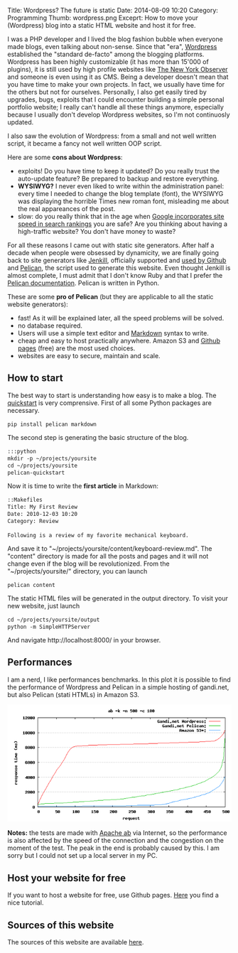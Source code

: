 Title: Wordpress? The future is static
Date: 2014-08-09 10:20
Category: Programming
Thumb: wordpress.png
Exceprt: How to move your (Wordpress) blog into a static HTML website and host it for free.

I was a PHP developer and I lived the blog fashion bubble when everyone made blogs, 
even talking about non-sense. Since that "era", [Wordpress](http://www.wordpress.org)
established the "standard de-facto" among the blogging platforms. Wordpress has been highly
customizable (it has more than 15'000 of plugins), it is still used by high profile
websites like [The New York Observer](http://www.observer.com/) and someone is even
using it as CMS.
Being a developer doesn't mean that you have time to make your own projects. In fact, we usually have time for the others but not for ourselves.
Personally, I also get easily tired by upgrades, bugs, exploits that I could encounter building a simple personal portfolio website;
I really can't handle all these things anymore, especially because I usually don't develop Wordpress websites, so I'm not continuosly updated.

I also saw the evolution of Wordpress: from a small and not well written script, 
it became a fancy not well written OOP script. 

Here are some __cons about Wordpress__:

 * exploits! Do you have time to keep it updated? Do you really trust the auto-update
 feature? Be prepared to backup and restore everything.
 * __WYSIWYG?__ I never even liked to write within the administration panel: every time I needed to change the blog template (font), the WYSIWYG was displaying the horrible Times new roman font, misleading me about the real appareances of the post.
 * slow: do you really think that in the age when [Google incorporates site speed in search
 rankings](http://www.mattcutts.com/blog/site-speed/) you are safe? Are you thinking
 about having a high-traffic website? You don't have money to waste?

For all these reasons I came out with static site generators. After half a decade when
people were obsessed by dynamicity, we are finally going back to site generators like
[Jenkill](http://jekyllrb.com/), officially supported and [used by Github](https://github.com/blog/1867-github-pages-now-runs-jekyll-2-2-0) and [Pelican](http://blog.getpelican.com/), the script
used to generate this website. Even thought Jenkill is almost complete, I must admit
that I don't know Ruby and that I prefer the [Pelican documentation](http://docs.getpelican.com/en/3.4.0/index.html). Pelican is written in Python.

These are some __pro of Pelican__ (but they are applicable to all the static website generators):

 * fast! As it will be explained later, all the speed problems will be solved.
 * no database required. 
 * Users will use a simple text editor and [Markdown](http://daringfireball.net/projects/markdown/)
 syntax to write.
 * cheap and easy to host practically anywhere. Amazon S3 and [Github pages](http://pages.github.com/) (free)
 are the most used choices.
 * websites are easy to secure, maintain and scale.

## How to start
The best way to start is understanding how easy is to make a blog. The [quickstart](http://docs.getpelican.com/en/3.4.0/quickstart.html) is very comprensive. First of all some Python packages are necessary.

    pip install pelican markdown

The second step is generating the basic structure of the blog.

	:::python
    mkdir -p ~/projects/yoursite
    cd ~/projects/yoursite
    pelican-quickstart

Now it is time to write the __first article__ in Markdown:

	::Makefiles
    Title: My First Review
    Date: 2010-12-03 10:20
    Category: Review
    
    Following is a review of my favorite mechanical keyboard.
 
And save it to "~/projects/yoursite/content/keyboard-review.md". The "content"
directory is made for all the posts and pages and it will not change even if the
blog will be revolutionized.
From the "~/projects/yoursite/" directory, you can launch

    pelican content

The static HTML files will be generated in the output directory. To visit your new
website, just launch

    cd ~/projects/yoursite/output
    python -m SimpleHTTPServer

And navigate http://localhost:8000/ in your browser.

## Performances

I am a nerd, I like performances benchmarks. In this plot it is possible to find the performance
of Wordpress and Pelican in a simple hosting of gandi.net, but also Pelican (stati HTMLs) in Amazon S3.

![benchmarks](/images/benchmark.png)

__Notes:__ the tests are made with [Apache ab](http://httpd.apache.org/docs/2.2/programs/ab.html) via Internet,
so the performance is also affected by the speed of the connection and the congestion on the moment
of the test. The peak in the end is probably caused by this. I am sorry but I could not set up a local server in my PC. 

## Host your website for free

If you want to host a website for free, use Github pages. [Here](http://www.circuidipity.com/github-pages.html) you find a nice tutorial.

## Sources of this website

The sources of this website are available [here](https://github.com/denadai2/marcodena.it).






